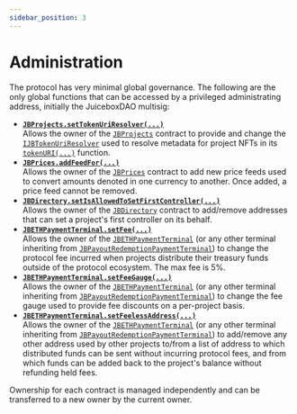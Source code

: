 ```yaml
---
sidebar_position: 3
---
```

# Administration

The protocol has very minimal global governance. The following are the only global functions that can be accessed by a privileged administrating address, initially the JuiceboxDAO multisig:

* **[`JBProjects.setTokenUriResolver(...)`](/api/contracts/jbprojects/write/settokenuriresolver.md)**<br/>
  Allows the owner of the [`JBProjects`](/api/contracts/jbprojects/README.md) contract to provide and change the [`IJBTokenUriResolver`](/api/interfaces/ijbtokenuriresolver.md) used to resolve metadata for project NFTs in its [`tokenURI(...)`](/api/contracts/jbprojects/read/tokenuri.md) function.
  <br/>
* **[`JBPrices.addFeedFor(...)`](/api/contracts/jbprices/write/addfeed.md)**<br/>
  Allows the owner of the [`JBPrices`](/api/contracts/jbprices/README.md) contract to add new price feeds used to convert amounts denoted in one currency to another. Once added, a price feed cannot be removed.
  <br/>
* **[`JBDirectory.setIsAllowedToSetFirstController(...)`](/api/contracts/jbdirectory/write/setisallowedtosetfirstcontroller.md)**<br/>
  Allows the owner of the [`JBDirectory`](/api/contracts/jbdirectory/README.md) contract to add/remove addresses that can set a project's first controller on its behalf. 
  <br/>
* **[`JBETHPaymentTerminal.setFee(...)`](/api/contracts/or-abstract/jbpayoutredemptionpaymentterminal/write/setfee.md)**<br/>
  Allows the owner of the [`JBETHPaymentTerminal`](/api/contracts/or-payment-terminals/jbethpaymentterminal/README.md) (or any other terminal inheriting from [`JBPayoutRedemptionPaymentTerminal`](/api/contracts/or-abstract/jbpayoutredemptionpaymentterminal/README.md)) to change the protocol fee incurred when projects distribute their treasury funds outside of the protocol ecosystem. The max fee is 5%.
  <br/>
* **[`JBETHPaymentTerminal.setFeeGauge(...)`](/api/contracts/or-abstract/jbpayoutredemptionpaymentterminal/write/setfeegauge.md)**<br/>
  Allows the owner of the [`JBETHPaymentTerminal`](/api/contracts/or-payment-terminals/jbethpaymentterminal/README.md) (or any other terminal inheriting from [`JBPayoutRedemptionPaymentTerminal`](/api/contracts/or-abstract/jbpayoutredemptionpaymentterminal/README.md)) to change the fee gauge used to provide fee discounts on a per-project basis. 
  <br/>
* **[`JBETHPaymentTerminal.setFeelessAddress(...)`](/api/contracts/or-abstract/jbpayoutredemptionpaymentterminal/write/setfeelessaddress.md)**<br/>
  Allows the owner of the [`JBETHPaymentTerminal`](/api/contracts/or-payment-terminals/jbethpaymentterminal/README.md) (or any other terminal inheriting from [`JBPayoutRedemptionPaymentTerminal`](/api/contracts/or-abstract/jbpayoutredemptionpaymentterminal/README.md)) to add/remove any other address used by other projects to/from a list of address to which distributed funds can be sent without incurring protocol fees, and from which funds can be added back to the project's balance without refunding held fees. 
  <br/>

Ownership for each contract is managed independently and can be transferred to a new owner by the current owner.
